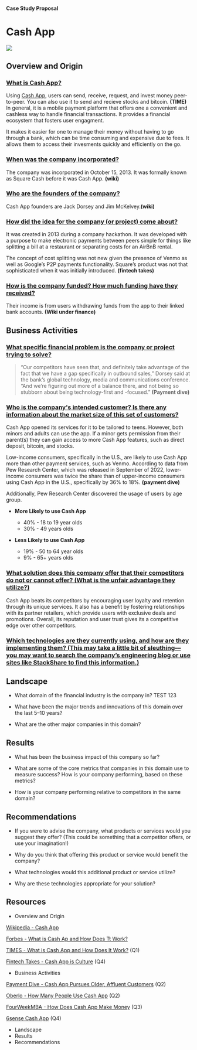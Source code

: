 #### Case Study Proposal
# **Cash App**
![ ](https://img.money.com/2021/12/News-Cash-App-Crypto-Gifts.gif) 

## Overview and Origin
### **<ins>What is Cash App?</ins>**

Using [Cash App](https://cash.app/), users can send, receive, request, and invest money peer-to-peer. You can also use it to send and recieve stocks and bitcoin. **(TIME)** In general, it is a mobile payment platform that offers one a convenient and cashless way to handle financial transactions. It provides a financial ecosystem that fosters user engagment.

It makes it easier for one to manage their money without having to go through a bank, which can be time consuming and expensive due to fees. It allows them to access their invesments quickly and efficiently on the go.


### **<ins>When was the company incorporated?</ins>**
  
The company was incorporated in October 15, 2013. It was formally known as Square Cash before it was Cash App. **(wiki)**

### **<ins>Who are the founders of the company?</ins>**

Cash App founders are Jack Dorsey and Jim McKelvey.**(wiki)**

### **<ins>How did the idea for the company (or project) come about?</ins>**

 It was created in 2013 during a company hackathon. It was developed with a purpose to make electronic payments between peers simple for things like splitting a bill at a restaurant or separating costs for an AirBnB rental.

The concept of cost splitting was not new given the presence of Venmo as well as Google’s P2P payments functionality. Square’s product was not that sophisticated when it was initially introduced. **(fintech takes)**

### **<ins>How is the company funded? How much funding have they received?</ins>**

 Their income is from users withdrawing funds from the app to their linked bank accounts. **(Wiki under finance)**

## Business Activities

### **<ins>What specific financial problem is the company or project trying to solve?</ins>**

> “Our competitors have seen that, and definitely take advantage of the fact that we have a gap specifically in outbound sales,” Dorsey said at the bank’s global technology, media and communications conference. “And we’re figuring out more of a balance there, and not being so stubborn about being technology-first and -focused.” **(Payment dive)**

### **<ins>Who is the company's intended customer?  Is there any information about the market size of this set of customers?</ins>**
 
 Cash App opened its services for it to be tailored to teens. However, both minors and adults can use the app. If a minor gets permission from their parent(s) they can gain access to more Cash App features, such as direct deposit, bitcoin, and stocks. 
 
 Low-income consumers, specifically in the U.S., are likely to use Cash App more than other payment services, such as Venmo. According to data from Pew Research Center, which was released in September of 2022, lower-income consumers was twice the share than of upper-income consumers using Cash App in the U.S., specifically by 36% to 18%. **(payment dive)**

 Additionally, Pew Research Center discovered the usage of users by age group.

* **More Likely to use Cash App**
 
    * 40% - 18 to 19 year olds
    * 30% - 49 years olds

* **Less Likely to use Cash App**

    * 19% - 50 to 64 year olds
    * 9% - 65+ years olds 


### **<ins>What solution does this company offer that their competitors do not or cannot offer? (What is the unfair advantage they utilize?)</ins>**

Cash App beats its competitors by encouraging user loyalty and retention through its unique services. It also has a benefit by fostering relationships with its partner retailers, which provide users with exclusive deals and promotions. Overall, its reputation and user trust gives its a competitive edge over other competitors.


### **<ins>Which technologies are they currently using, and how are they implementing them? (This may take a little bit of sleuthing–– you may want to search the company’s engineering blog or use sites like StackShare to find this information.)</ins>**



## Landscape

* What domain of the financial industry is the company in?
TEST 123
* What have been the major trends and innovations of this domain over the last 5–10 years?

* What are the other major companies in this domain?


## Results

* What has been the business impact of this company so far?

* What are some of the core metrics that companies in this domain use to measure success? How is your company performing, based on these metrics?

* How is your company performing relative to competitors in the same domain?


## Recommendations

* If you were to advise the company, what products or services would you suggest they offer? (This could be something that a competitor offers, or use your imagination!)
  
* Why do you think that offering this product or service would benefit the company?

* What technologies would this additional product or service utilize?

* Why are these technologies appropriate for your solution?

## Resources
* Overview and Origin

[Wikipedia - Cash App](https://en.wikipedia.org/wiki/Cash_App)

[Forbes - What is Cash Ap and How Does Tt Work?](https://www.forbes.com/advisor/money-transfer/what-is-cash-app/)

[TIMES - What is Cash App and How Does It Work?](https://time.com/personal-finance/article/what-is-cash-app/#:~:text=It%20was%20launched%20in%202013,fees%20that%20usually%20accompany%20banking.) (Q1)

[Fintech Takes - Cash App is Culture](https://newsletter.fintechtakes.com/p/cash-app ) (Q4)



* Business Activities

[Payment Dive - Cash App Pursues Older, Affluent Customers](https://www.paymentsdive.com/news/cash-app-older-affluent-customers-block-jack-dorsey-square-clover-toast-payments/651114/#:~:text=By%20age%20group%2C%20nearly%2040,who%20used%20it%2C%20Pew%20discovered.) (Q2)

[Oberlo - How Many People Use Cash App](https://www.oberlo.com/statistics/how-many-people-use-cash-app) (Q2)

[FourWeekMBA - How Does Cash App Make Money](https://fourweekmba.com/how-does-cash-app-make-money/#:~:text=Competitive%20Advantage&text=%E2%80%93%20Positions%20Cash%20App%20as%20a,provide%20exclusive%20deals%20and%20promotions.) (Q3)

[6sense Cash App](https://6sense.com/company/cash-app/5c3b0252d55ae49f1b792ec3 ) (Q4)
* Landscape
* Results
* Recommendations
